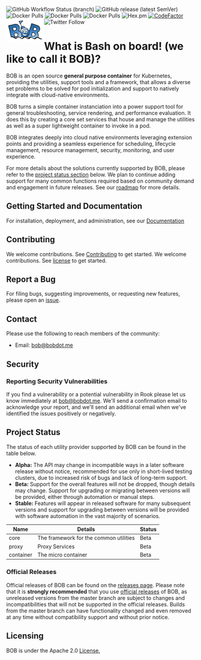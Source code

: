 ![GitHub Workflow Status (branch)](https://img.shields.io/github/workflow/status/BobDotMe/bob/publish_release/v0.8.7-rc.6)
![GitHub release (latest SemVer)](https://img.shields.io/github/v/release/BobDotMe/bob)
![Docker Pulls](https://img.shields.io/docker/pulls/bobdotme/bob?label=docker%20pulls%20-%20container)
![Docker Pulls](https://img.shields.io/docker/pulls/bobdotme/bob-core?label=docker%20pulls%20-%20core)
![Docker Pulls](https://img.shields.io/docker/pulls/bobdotme/bob-proxy?label=docker%20pulls%20-%20proxy)
![Hex.pm](https://img.shields.io/hexpm/l/apa)
[![CodeFactor](https://www.codefactor.io/repository/github/bobdotme/bob/badge)](https://www.codefactor.io/repository/github/bobdotme/bob)
![Twitter Follow](https://img.shields.io/twitter/follow/BobDotMe?style=social)
<img alt="bob" align="left" src="docs/bob.png" width="20%" height="20%">
# What is Bash on board! (we like to call it BOB)?

BOB is an open source **general purpose container** for Kubernetes, providing the utilities, support tools and a framework, that allows a diverse set problems to be solved for pod initialization and support to natively integrate with cloud-native environments.

BOB turns a simple container instanciation into a power support tool for general troubleshooting, service rendering, and performance evaluation.  It does this by creating a core set services that house and manage the utilities as well as a super lightweight container to invoke in a pod.  

BOB integrates deeply into cloud native environments leveraging extension points and providing a seamless experience for scheduling, lifecycle management, resource management, security, monitoring, and user experience.

For more details about the solutions currently supported by BOB, please refer to the [project status section](#project-status) below.
We plan to continue adding support for many common functions required based on community demand and engagement in future releases. See our [roadmap](https://bobdotme.github.io/bob/#!road.md) for more details.

## Getting Started and Documentation

For installation, deployment, and administration, see our [Documentation](https://bobdotme.github.io/bob/#!documentation.md)

## Contributing

We welcome contributions. See [Contributing](contrib.md) to get started.
We welcome contributions. See [license](license.md) to get started.

## Report a Bug

For filing bugs, suggesting improvements, or requesting new features, please open an [issue](https://github.com/bobdotme/bob/issues).

## Contact

Please use the following to reach members of the community:

- Email: [bob@bobdot.me](mailto:bob@bobdot.me)

## Security

### Reporting Security Vulnerabilities

If you find a vulnerability or a potential vulnerability in Rook please let us know immediately at
[bob@bobdot.me](mailto:bob@bobdot.me). We'll send a confirmation email to acknowledge your
report, and we'll send an additional email when we've identified the issues positively or
negatively.


## Project Status

The status of each utility provider supported by BOB can be found in the table below.

- **Alpha:** The API may change in incompatible ways in a later software release without notice, recommended for use only in short-lived testing clusters, due to increased risk of bugs and lack of long-term support.
- **Beta:** Support for the overall features will not be dropped, though details may change. Support for upgrading or migrating between versions will be provided, either through automation or manual steps.
- **Stable:** Features will appear in released software for many subsequent versions and support for upgrading between versions will be provided with software automation in the vast majority of scenarios.

|Name|Details|Status                                                                                                                                                                                                                                                                                                        
| -  | - | - |
|core|The framework for the common utilities|Beta|                                                                                                                                                                                                                                                                              
|proxy|Proxy Services|Beta|                                                                                             
|container|The micro container|Beta                                                                                        

### Official Releases

Official releases of BOB can be found on the [releases page](https://github.com/bobdotme/bob/releases).
Please note that it is **strongly recommended** that you use [official releases](https://github.com/BobDotMe/bob/releases) of BOB, as unreleased versions from the master branch are subject to changes and incompatibilities that will not be supported in the official releases.
Builds from the master branch can have functionality changed and even removed at any time without compatibility support and without prior notice.

## Licensing

BOB is under the Apache 2.0 [License.](https://bobdotme.github.io/bob/#!license.md)

<!--stackedit_data:
eyJoaXN0b3J5IjpbNzkzNjg2MDA3XX0=
-->